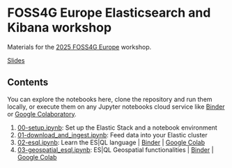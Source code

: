 # FOSS4G Europe Elasticsearch and Kibana workshop

Materials for the [2025 FOSS4G Europe](https://2025.europe.foss4g.org/) workshop.

[Slides](https://ela.st/2025-foss4ge-workshop)

## Contents

You can explore the notebooks here, clone the repository and run them locally, or execute them on any Jupyter notebooks cloud service like [Binder](https://mybinder.org/) or [Google Colaboratory](https://colab.research.google.com/).

1. [00-setup.ipynb](00-setup.ipynb): Set up the Elastic Stack and a notebook environment
1. [01-download_and_ingest.ipynb](01-download_and_ingest.ipynb): Feed data into your Elastic cluster
1. [02-esql.ipynb](02-esql.ipynb): Learn the ES|QL language | [Binder](https://mybinder.org/v2/gh/jsanz/foss4g_europe_lab/HEAD?urlpath=%2Fdoc%2Ftree%2F02-esql.ipynb) | [Google Colab](https://colab.research.google.com/drive/1d4wBMTi7ycSIyRpG_I6xbWb2DA3XjB6M?usp=drive_link)
1. [03-geospatial_esql.ipynb](03-geospatial_esql.ipynb): ES|QL Geospatial functionalities | [Binder](https://mybinder.org/v2/gh/jsanz/foss4g_europe_lab/HEAD?urlpath=%2Fdoc%2Ftree%2F03-geospatial_esql.ipynb) | [Google Colab](https://colab.research.google.com/drive/1d4wBMTi7ycSIyRpG_I6xbWb2DA3XjB6M?usp=drive_link)

